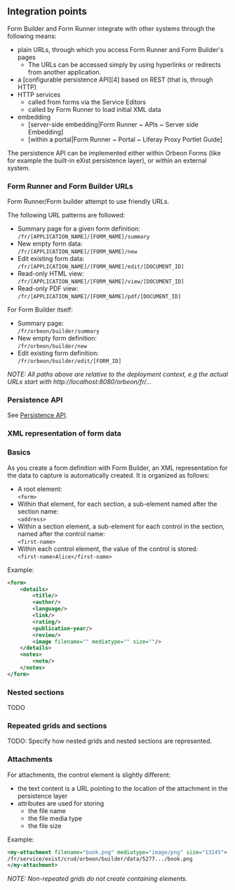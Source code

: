 ## Integration points  

Form Builder and Form Runner integrate with other systems through the following means:  

- plain URLs, through which you access Form Runner and Form Builder's pages
    - The URLs can be accessed simply by using hyperlinks or redirects from another application.
- a [configurable persistence API][4] based on REST (that is, through HTTP)
- HTTP services
  - called from forms via the Service Editors
  - called by Form Runner to load initial XML data
- embedding
    - [server-side embedding|Form Runner ~ APIs ~ Server side Embedding]
    - [within a portal|Form Runner ~ Portal ~ Liferay Proxy Portlet Guide]

The persistence API can be implemented either within Orbeon Forms (like for example the built-in eXist persistence layer), or within an external system.  

### Form Runner and Form Builder URLs   

Form Runner/Form builder attempt to use friendly URLs.

The following URL patterns are followed:  

* Summary page for a given form definition:  
    `/fr/[APPLICATION_NAME]/[FORM_NAME]/summary`
* New empty form data:  
    `/fr/[APPLICATION_NAME]/[FORM_NAME]/new`
* Edit existing form data:  
    `/fr/[APPLICATION_NAME]/[FORM_NAME]/edit/[DOCUMENT_ID]`
* Read-only HTML view:  
    `/fr/[APPLICATION_NAME]/[FORM_NAME]/view/[DOCUMENT_ID]`
* Read-only PDF view:  
    `/fr/[APPLICATION_NAME]/[FORM_NAME]/pdf/[DOCUMENT_ID]`

For Form Builder itself:  

* Summary page:  
    `/fr/orbeon/builder/summary`
* New empty form definition:  
    `/fr/orbeon/builder/new`
* Edit existing form definition:  
    `/fr/orbeon/builder/edit/[FORM_ID]`

_NOTE: All paths above are relative to the deployment context, e.g the actual URLs start with http://localhost:8080/orbeon/fr/..._

### Persistence API

See [Persistence API](http://wiki.orbeon.com/forms/doc/developer-guide/form-runner/persistence-api).

### XML representation of form data

### Basics

As you create a form definition with Form Builder, an XML representation for the data to capture is automatically created. It is organized as follows:  

* A root element:  
    `<form>`
* Within that element, for each section, a sub-element named after the section name:  
    `<address>`
* Within a section element, a sub-element for each control in the section, named after the control name:  
    `<first-name>`
* Within each control element, the value of the control is stored:  
    `<first-name>Alice</first-name>`

Example:

```xml
<form>
    <details>
        <title/>
        <author/>
        <language/>
        <link/>
        <rating/>
        <publication-year/>
        <review/>
        <image filename="" mediatype="" size=""/>
    </details>
    <notes>
        <note/>
    </notes>
</form>
```

### Nested sections

TODO

### Repeated grids and sections

TODO: Specify how nested grids and nested sections are represented.

### Attachments

For attachments, the control element is slightly different:

- the text content is a URL pointing to the location of the attachment in the persistence layer
- attributes are used for storing
    - the file name
    - the file media type
    - the file size  

Example:

```xml
<my-attachment filename="book.png" mediatype="image/png" size="13245">
/fr/service/exist/crud/orbeon/builder/data/5277.../book.png
</my-attachment>
```

_NOTE: Non-repeated grids do not create containing elements._